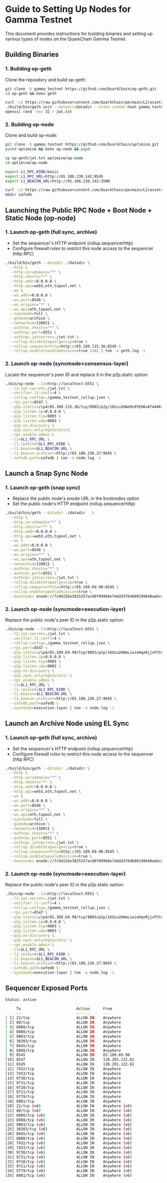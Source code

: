 # Guide to Setting Up Nodes for Gamma Testnet

This document provides instructions for building binaries and setting up various types of nodes on the QuarkChain Gamma Testnet.

## Building Binaries

### 1. Building op-geth
Clone the repository and build op-geth:
```bash
git clone -b gamma_testnet https://github.com/QuarkChain/op-geth.git
cd op-geth && make geth

curl -LO https://raw.githubusercontent.com/QuarkChain/pm/main/L2/assets/gamma_testnet_genesis.json
./build/bin/geth init --datadir=datadir --state.scheme hash gamma_testnet_genesis.json
openssl rand -hex 32 > jwt.txt
```

### 2. Building op-node
Clone and build op-node:
```bash
git clone -b gamma_testnet https://github.com/QuarkChain/optimism.git
pushd optimism && make op-node && popd

cp op-geth/jwt.txt optimism/op-node 
cd optimism/op-node

export L1_RPC_KIND=basic
export L1_RPC_URL=http://65.108.230.142:8545
export L1_BEACON_URL=http://65.108.230.142:3500

curl -LO https://raw.githubusercontent.com/QuarkChain/pm/main/L2/assets/gamma_testnet_rollup.json
mkdir safedb
```

## Launching the Public RPC Node + Boot Node + Static Node (op-node)

### 1. Launch op-geth (full sync, archive)
 - Set the sequencer's HTTP endpoint (rollup.sequencerhttp)
 - Configure firewall rules to restrict this node access to the sequencer (http RPC)
```bash
./build/bin/geth --datadir ./datadir \
  --http \
  --http.corsdomain="*" \
  --http.vhosts="*" \
  --http.addr=0.0.0.0 \
  --http.api=web3,eth,txpool,net \
  --ws \
  --ws.addr=0.0.0.0 \
  --ws.port=8546 \
  --ws.origins="*" \
  --ws.api=eth,txpool,net \
  --syncmode=full \
  --gcmode=archive \
  --networkid=110011 \
  --authrpc.vhosts="*" \
  --authrpc.port=8551 \
  --authrpc.jwtsecret=./jwt.txt \
  --rollup.disabletxpoolgossip=true \
  --rollup.sequencerhttp=http://65.109.115.36:8545 \
  --rollup.enabletxpooladmission=true 2>&1 | tee -a geth.log -i
```
### 2. Launch op-node (syncmode=consensus-layer)
Locate the sequencer's peer ID and replace it in the p2p.static option:
```bash
./bin/op-node --l2=http://localhost:8551 \
  --l2.jwt-secret=./jwt.txt \
  --verifier.l1-confs=4 \
  --rollup.config=./gamma_testnet_rollup.json \
  --rpc.port=8547 \
  --p2p.static=/ip4/65.109.115.36/tcp/9003/p2p/16Uiu2HAm9u9YE9AxAf444Krnsr1Acg1bgDdx1N9B4oKP1fg2bvSb \
  --p2p.listen.ip=0.0.0.0 \
  --p2p.listen.tcp=9003 \
  --p2p.listen.udp=9003 \
  --p2p.no-discovery \
  --p2p.sync.onlyreqtostatic\
  --rpc.enable-admin \
  --l1=$L1_RPC_URL \
  --l1.rpckind=$L1_RPC_KIND \
  --l1.beacon=$L1_BEACON_URL \
  --l1.beacon-archiver=http://65.108.236.27:9645 \
  --safedb.path=safedb | tee -a node.log -i
```

## Launch a Snap Sync Node

### 1. Launch op-geth (snap sync)
 - Replace the public node's enode URL in the bootnodes option
 - Set the public node's HTTP endpoint (rollup.sequencerhttp)
```bash
./build/bin/geth --datadir ./datadir   \
  --http \
  --http.corsdomain="*" \
  --http.vhosts="*" \
  --http.addr=0.0.0.0 \
  --http.api=web3,eth,txpool,net \
  --ws \
  --ws.addr=0.0.0.0 \
  --ws.port=8546 \
  --ws.origins="*" \
  --ws.api=eth,txpool,net \
  --networkid=110011 \
  --authrpc.vhosts="*" \
  --authrpc.port=8551 \
  --authrpc.jwtsecret=./jwt.txt \
  --rollup.disabletxpoolgossip=true \
  --rollup.sequencerhttp=http://65.109.69.90:8545 \
  --rollup.enabletxpooladmission=true \
  --bootnodes enode://7c9422be3825257ac80f89968e7e6dd3f64608199640ae6cea07b59d2de57642568908974ed4327f092728a64c7bdc04130ebbeaa607b6a1b95d0d25e9c5330b@65.109.69.90:30303 2>&1 | tee -a geth.log -i
```
### 2. Launch op-node (syncmode=execution-layer)
Replace the public node's peer ID in the p2p.static option:
```bash
./bin/op-node --l2=http://localhost:8551 \
  --l2.jwt-secret=./jwt.txt \
  --verifier.l1-confs=4 \
  --rollup.config=./gamma_testnet_rollup.json \
  --rpc.port=8547 \
  --p2p.static=/ip4/65.109.69.90/tcp/9003/p2p/16Uiu2HAmLiwieHqxRjjvPJtn5hSowjnkwRPExZQyNJgUEn8ZjBDj \
  --p2p.listen.ip=0.0.0.0 \
  --p2p.listen.tcp=9003 \
  --p2p.listen.udp=9003 \
  --p2p.no-discovery \
  --p2p.sync.onlyreqtostatic \
  --rpc.enable-admin \
  --l1=$L1_RPC_URL \
  --l1.rpckind=$L1_RPC_KIND \
  --l1.beacon=$L1_BEACON_URL \
  --l1.beacon-archiver=http://65.108.236.27:9645 \
  --safedb.path=safedb \
  --syncmode=execution-layer | tee -a node.log -i
```

## Launch an Archive Node using EL Sync
### 1. Launch op-geth (full sync, archive)
 - Set the sequencer's HTTP endpoint (rollup.sequencerhttp)
 - Configure firewall rules to restrict this node access to the sequencer (http RPC)
```bash
./build/bin/geth --datadir ./datadir \
  --http \
  --http.corsdomain="*" \
  --http.vhosts="*" \
  --http.addr=0.0.0.0 \
  --http.api=web3,eth,txpool,net \
  --ws \
  --ws.addr=0.0.0.0 \
  --ws.port=8546 \
  --ws.origins="*" \
  --ws.api=eth,txpool,net \
  --syncmode=full \
  --gcmode=archive \
  --networkid=110011 \
  --authrpc.vhosts="*" \
  --authrpc.port=8551 \
  --authrpc.jwtsecret=./jwt.txt \
  --rollup.disabletxpoolgossip=true \
  --rollup.sequencerhttp=http://65.109.69.90:8545 \
  --rollup.enabletxpooladmission=true \
  --bootnodes enode://7c9422be3825257ac80f89968e7e6dd3f64608199640ae6cea07b59d2de57642568908974ed4327f092728a64c7bdc04130ebbeaa607b6a1b95d0d25e9c5330b@65.109.69.90:30303 2>&1 | tee -a geth.log -i
```
### 2. Launch op-node (syncmode=execution-layer)
Replace the public node's peer ID in the p2p.static option:
```bash
./bin/op-node --l2=http://localhost:8551 \
  --l2.jwt-secret=./jwt.txt \
  --verifier.l1-confs=4 \
  --rollup.config=./gamma_testnet_rollup.json \
  --rpc.port=8547 \
  --p2p.static=/ip4/65.109.69.90/tcp/9003/p2p/16Uiu2HAmLiwieHqxRjjvPJtn5hSowjnkwRPExZQyNJgUEn8ZjBDj \
  --p2p.listen.ip=0.0.0.0 \
  --p2p.listen.tcp=9003 \
  --p2p.listen.udp=9003 \
  --p2p.no-discovery \
  --p2p.sync.onlyreqtostatic \
  --rpc.enable-admin \
  --l1=$L1_RPC_URL \
  --l1.rpckind=$L1_RPC_KIND \
  --l1.beacon=$L1_BEACON_URL \
  --l1.beacon-archiver=http://65.108.236.27:9645 \
  --safedb.path=safedb \
  --syncmode=execution-layer | tee -a node.log -i
```

## Sequencer Exposed Ports
```bash
Status: active

     To                         Action      From
     --                         ------      ----
[ 1] 22/tcp                     ALLOW IN    Anywhere
[ 2] 80/tcp                     ALLOW IN    Anywhere
[ 3] 8080/tcp                   ALLOW IN    Anywhere
[ 4] 8088/tcp                   ALLOW IN    Anywhere
[ 5] 9003/tcp                   ALLOW IN    Anywhere
[ 6] 30303/tcp                  ALLOW IN    Anywhere
[ 7] 8645/tcp                   ALLOW IN    Anywhere
[ 8] 8888/tcp                   ALLOW IN    Anywhere
[ 9] 8545                       ALLOW IN    65.109.69.90
[10] 8547                       ALLOW IN    138.201.122.61
[11] 8545                       ALLOW IN    138.201.122.61
[12] 7432/tcp                   ALLOW IN    Anywhere
[13] 7433/tcp                   ALLOW IN    Anywhere
[14] 9730/tcp                   ALLOW IN    Anywhere
[15] 9731/tcp                   ALLOW IN    Anywhere
[16] 9710/tcp                   ALLOW IN    Anywhere
[17] 9711/tcp                   ALLOW IN    Anywhere
[18] 9779/tcp                   ALLOW IN    Anywhere
[19] 8081/tcp                   ALLOW IN    Anywhere
[20] 22/tcp (v6)                ALLOW IN    Anywhere (v6)
[21] 80/tcp (v6)                ALLOW IN    Anywhere (v6)
[22] 8080/tcp (v6)              ALLOW IN    Anywhere (v6)
[23] 8088/tcp (v6)              ALLOW IN    Anywhere (v6)
[24] 9003/tcp (v6)              ALLOW IN    Anywhere (v6)
[25] 30303/tcp (v6)             ALLOW IN    Anywhere (v6)
[26] 8645/tcp (v6)              ALLOW IN    Anywhere (v6)
[27] 8888/tcp (v6)              ALLOW IN    Anywhere (v6)
[28] 7432/tcp (v6)              ALLOW IN    Anywhere (v6)
[29] 7433/tcp (v6)              ALLOW IN    Anywhere (v6)
[30] 9730/tcp (v6)              ALLOW IN    Anywhere (v6)
[31] 9731/tcp (v6)              ALLOW IN    Anywhere (v6)
[32] 9710/tcp (v6)              ALLOW IN    Anywhere (v6)
[33] 9711/tcp (v6)              ALLOW IN    Anywhere (v6)
[34] 9779/tcp (v6)              ALLOW IN    Anywhere (v6)
[35] 8081/tcp (v6)              ALLOW IN    Anywhere (v6)
```
